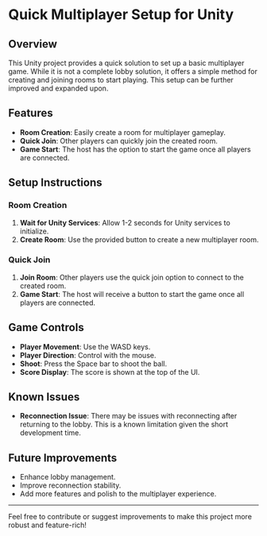 # Quick Multiplayer Setup for Unity

## Overview
This Unity project provides a quick solution to set up a basic multiplayer game. While it is not a complete lobby solution, it offers a simple method for creating and joining rooms to start playing. This setup can be further improved and expanded upon.

## Features
- **Room Creation**: Easily create a room for multiplayer gameplay.
- **Quick Join**: Other players can quickly join the created room.
- **Game Start**: The host has the option to start the game once all players are connected.

## Setup Instructions

### Room Creation
1. **Wait for Unity Services**: Allow 1-2 seconds for Unity services to initialize.
2. **Create Room**: Use the provided button to create a new multiplayer room.

### Quick Join
1. **Join Room**: Other players use the quick join option to connect to the created room.
2. **Game Start**: The host will receive a button to start the game once all players are connected.

## Game Controls
- **Player Movement**: Use the WASD keys.
- **Player Direction**: Control with the mouse.
- **Shoot**: Press the Space bar to shoot the ball.
- **Score Display**: The score is shown at the top of the UI.

## Known Issues
- **Reconnection Issue**: There may be issues with reconnecting after returning to the lobby. This is a known limitation given the short development time.

## Future Improvements
- Enhance lobby management.
- Improve reconnection stability.
- Add more features and polish to the multiplayer experience.

---

Feel free to contribute or suggest improvements to make this project more robust and feature-rich!
